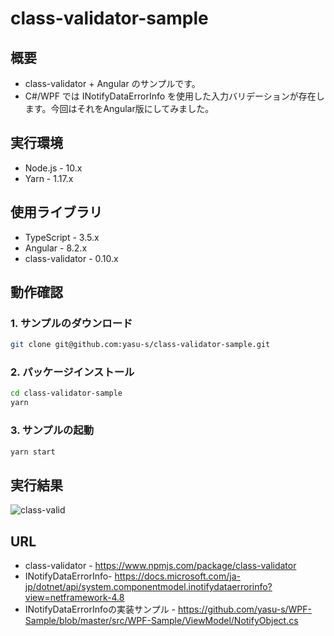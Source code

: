 # class-validator-sample

## 概要

* class-validator + Angular のサンプルです。
* C#/WPF では INotifyDataErrorInfo を使用した入力バリデーションが存在します。今回はそれをAngular版にしてみました。

## 実行環境

* Node.js - 10.x
* Yarn - 1.17.x

## 使用ライブラリ

* TypeScript - 3.5.x
* Angular - 8.2.x
* class-validator - 0.10.x

## 動作確認

### 1. サンプルのダウンロード

```bash
git clone git@github.com:yasu-s/class-validator-sample.git
```

### 2. パッケージインストール  

```bash
cd class-validator-sample
yarn
```

### 3. サンプルの起動  

```bash
yarn start
```

## 実行結果

![class-valid](https://user-images.githubusercontent.com/2668146/67674192-34b72b80-f9bf-11e9-9d12-be52443779f4.gif)

## URL

* class-validator - https://www.npmjs.com/package/class-validator
* INotifyDataErrorInfo- https://docs.microsoft.com/ja-jp/dotnet/api/system.componentmodel.inotifydataerrorinfo?view=netframework-4.8
* INotifyDataErrorInfoの実装サンプル - https://github.com/yasu-s/WPF-Sample/blob/master/src/WPF-Sample/ViewModel/NotifyObject.cs
